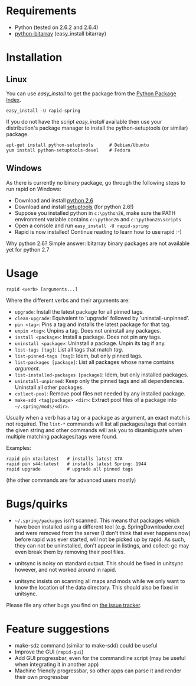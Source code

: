 # Requirements

 * Python (tested on 2.6.2 and 2.6.4)
 * [python-bitarray](http://pypi.python.org/pypi/bitarray/0.3.2) (easy_install bitarray)

# Installation

## Linux

You can use *easy_install* to get the package from the [Python Package Index](http://pypi.python.org/pypi/rapid-spring/).

    easy_install -U rapid-spring

If you do not have the script *easy_install* available then use your distribution's package manager to install the python-setuptools (or similar) package.

    apt-get install python-setuptools      # Debian/Ubuntu
    yum install python-setuptools-devel    # Fedora

## Windows

As there is currently no binary package, go through the following steps to run rapid on Windows:

 * Download and install [python 2.6](http://www.python.org/download/releases/2.6/)
 * Download and install [setuptools](http://pypi.python.org/pypi/setuptools#files) (for python 2.6!)
 * Suppose you installed python in `c:\python26`, make sure the PATH environment variable contains `c:\python26` and `c:\python26\scripts`
 * Open a console and run `easy_install -U rapid-spring`
 * Rapid is now installed! Continue reading to learn how to use rapid :-)

Why python 2.6? Simple answer: bitarray binary packages are not available yet for python 2.7

# Usage

    rapid <verb> [arguments...]

Where the different verbs and their arguments are:

 * `upgrade`: Install the latest package for all pinned tags.
 * `clean-upgrade`: Equivalent to 'upgrade' followed by 'uninstall-unpinned'.
 * `pin <tag>`: Pins a tag and installs the latest package for that tag.
 * `unpin <tag>`: Unpins a tag. Does not uninstall any packages.
 * `install <package>`: Install a package. Does not pin any tags.
 * `uninstall <package>`: Uninstall a package. Unpin its tag if any.
 * `list-tags [tag]`: List all tags that match *tag*.
 * `list-pinned-tags [tag]`: Idem, but only pinned tags.
 * `list-packages [package]`: List all packages whose name contains *argument*.
 * `list-installed-packages [package]`: Idem, but only installed packages.
 * `uninstall-unpinned`: Keep only the pinned tags and all dependencies. Uninstall all other packages.
 * `collect-pool`: Remove pool files not needed by any installed package.
 * `make-sdd <tag|package> <dir>`: Extract pool files of a package into `~/.spring/mods/<dir>`.

Usually when a verb has a tag or a package as argument, an exact match is not required. The `list-*` commands will list all packages/tags that contain the given string and other commands will ask you to disambiguate when multiple matching packages/tags were found.

Examples:

    rapid pin xta:latest   # installs latest XTA
    rapid pin s44:latest   # installs latest Spring: 1944
    rapid upgrade          # upgrade all pinned tags

(the other commands are for advanced users mostly)

# Bugs/quirks

 * `~/.spring/packages` isn't scanned. This means that packages which have been installed using a different tool (e.g. SpringDownloader.exe) and were removed from the server (I don't think that ever happens now) before rapid was ever started, will not be picked up by rapid. As such, they can not be uninstalled, don't appear in listings, and collect-gc may even break them by removing their pool files.

 * unitsync is noisy on standard output. This should be fixed in unitsync however, and not worked around in rapid.

 * unitsync insists on scanning all maps and mods while we only want to know the location of the data directory. This should also be fixed in unitsync.

Please file any other bugs you find on [the issue tracker](http://github.com/tvo/rapid/issues).

# Feature suggestions

 * make-sdz command (similar to make-sdd) could be useful
 * Improve the GUI (`rapid-gui`)
 * Add GUI progressbar, even for the commandline script (may be useful when integrating it in another app)
 * Machine friendly progressbar, so other apps can parse it and render their own progressbar
